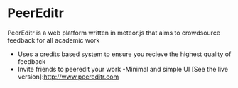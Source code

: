 # PeerEditr

PeerEditr is a web platform written in meteor.js that aims to crowdsource feedback for all academic work

  - Uses a credits based system to ensure you recieve the highest quality of feedback
  - Invite friends to peeredit your work
  -Minimal and simple UI
[See the live version]:http://www.peereditr.com
